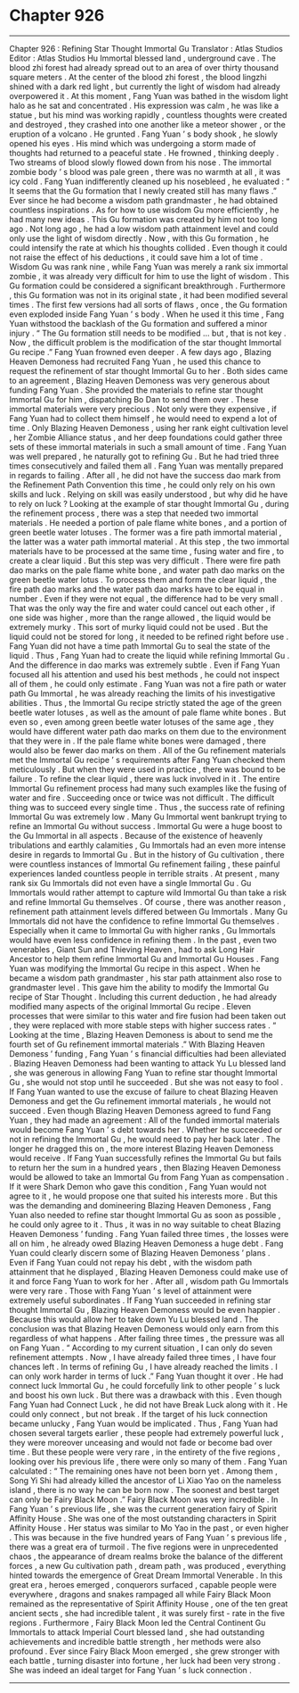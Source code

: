 
# Chapter 926


---

Chapter 926 : Refining Star Thought Immortal Gu
Translator :
Atlas Studios
Editor :
Atlas Studios
Hu Immortal blessed land , underground cave .
The blood zhi forest had already spread out to an area of over thirty thousand square meters .
At the center of the blood zhi forest , the blood lingzhi shined with a dark red light , but currently the light of wisdom had already overpowered it .
At this moment , Fang Yuan was bathed in the wisdom light halo as he sat and concentrated .
His expression was calm , he was like a statue , but his mind was working rapidly , countless thoughts were created and destroyed , they crashed into one another like a meteor shower , or the eruption of a volcano .
He grunted .
Fang Yuan ’ s body shook , he slowly opened his eyes .
His mind which was undergoing a storm made of thoughts had returned to a peaceful state .
He frowned , thinking deeply .
Two streams of blood slowly flowed down from his nose .
The immortal zombie body ’ s blood was pale green , there was no warmth at all , it was icy cold .
Fang Yuan indifferently cleaned up his nosebleed , he evaluated : “ It seems that the Gu formation that I newly created still has many flaws .”
Ever since he had become a wisdom path grandmaster , he had obtained countless inspirations . As for how to use wisdom Gu more efficiently , he had many new ideas .
This Gu formation was created by him not too long ago .
Not long ago , he had a low wisdom path attainment level and could only use the light of wisdom directly . Now , with this Gu formation , he could intensify the rate at which his thoughts collided .
Even though it could not raise the effect of his deductions , it could save him a lot of time .
Wisdom Gu was rank nine , while Fang Yuan was merely a rank six immortal zombie , it was already very difficult for him to use the light of wisdom . This Gu formation could be considered a significant breakthrough .
Furthermore , this Gu formation was not in its original state , it had been modified several times .
The first few versions had all sorts of flaws , once , the Gu formation even exploded inside Fang Yuan ’ s body .
When he used it this time , Fang Yuan withstood the backlash of the Gu formation and suffered a minor injury .
“ The Gu formation still needs to be modified … but , that is not key . Now , the difficult problem is the modification of the star thought Immortal Gu recipe .”
Fang Yuan frowned even deeper .
A few days ago , Blazing Heaven Demoness had recruited Fang Yuan , he used this chance to request the refinement of star thought Immortal Gu to her .
Both sides came to an agreement , Blazing Heaven Demoness was very generous about funding Fang Yuan . She provided the materials to refine star thought Immortal Gu for him , dispatching Bo Dan to send them over .
These immortal materials were very precious . Not only were they expensive , if Fang Yuan had to collect them himself , he would need to expend a lot of time .
Only Blazing Heaven Demoness , using her rank eight cultivation level , her Zombie Alliance status , and her deep foundations could gather three sets of these immortal materials in such a small amount of time .
Fang Yuan was well prepared , he naturally got to refining Gu .
But he had tried three times consecutively and failed them all .
Fang Yuan was mentally prepared in regards to failing .
After all , he did not have the success dao mark from the Refinement Path Convention this time , he could only rely on his own skills and luck .
Relying on skill was easily understood , but why did he have to rely on luck ?
Looking at the example of star thought Immortal Gu , during the refinement process , there was a step that needed two immortal materials . He needed a portion of pale flame white bones , and a portion of green beetle water lotuses .
The former was a fire path immortal material , the latter was a water path immortal material .
At this step , the two immortal materials have to be processed at the same time , fusing water and fire , to create a clear liquid .
But this step was very difficult .
There were fire path dao marks on the pale flame white bone , and water path dao marks on the green beetle water lotus . To process them and form the clear liquid , the fire path dao marks and the water path dao marks have to be equal in number . Even if they were not equal , the difference had to be very small . That was the only way the fire and water could cancel out each other , if one side was higher , more than the range allowed , the liquid would be extremely murky .
This sort of murky liquid could not be used .
But the liquid could not be stored for long , it needed to be refined right before use . Fang Yuan did not have a time path Immortal Gu to seal the state of the liquid . Thus , Fang Yuan had to create the liquid while refining Immortal Gu .
And the difference in dao marks was extremely subtle . Even if Fang Yuan focused all his attention and used his best methods , he could not inspect all of them , he could only estimate .
Fang Yuan was not a fire path or water path Gu Immortal , he was already reaching the limits of his investigative abilities .
Thus , the Immortal Gu recipe strictly stated the age of the green beetle water lotuses , as well as the amount of pale flame white bones .
But even so , even among green beetle water lotuses of the same age , they would have different water path dao marks on them due to the environment that they were in . If the pale flame white bones were damaged , there would also be fewer dao marks on them .
All of the Gu refinement materials met the Immortal Gu recipe ’ s requirements after Fang Yuan checked them meticulously .
But when they were used in practice , there was bound to be failure .
To refine the clear liquid , there was luck involved in it .
The entire Immortal Gu refinement process had many such examples like the fusing of water and fire .
Succeeding once or twice was not difficult . The difficult thing was to succeed every single time .
Thus , the success rate of refining Immortal Gu was extremely low .
Many Gu Immortal went bankrupt trying to refine an Immortal Gu without success .
Immortal Gu were a huge boost to the Gu Immortal in all aspects .
Because of the existence of heavenly tribulations and earthly calamities , Gu Immortals had an even more intense desire in regards to Immortal Gu .
But in the history of Gu cultivation , there were countless instances of Immortal Gu refinement failing , these painful experiences landed countless people in terrible straits .
At present , many rank six Gu Immortals did not even have a single Immortal Gu .
Gu Immortals would rather attempt to capture wild Immortal Gu than take a risk and refine Immortal Gu themselves .
Of course , there was another reason , refinement path attainment levels differed between Gu Immortals . Many Gu Immortals did not have the confidence to refine Immortal Gu themselves .
Especially when it came to Immortal Gu with higher ranks , Gu Immortals would have even less confidence in refining them .
In the past , even two venerables , Giant Sun and Thieving Heaven , had to ask Long Hair Ancestor to help them refine Immortal Gu and Immortal Gu Houses .
Fang Yuan was modifying the Immortal Gu recipe in this aspect .
When he became a wisdom path grandmaster , his star path attainment also rose to grandmaster level . This gave him the ability to modify the Immortal Gu recipe of Star Thought .
Including this current deduction , he had already modified many aspects of the original Immortal Gu recipe .
Eleven processes that were similar to this water and fire fusion had been taken out , they were replaced with more stable steps with higher success rates .
“ Looking at the time , Blazing Heaven Demoness is about to send me the fourth set of Gu refinement immortal materials .”
With Blazing Heaven Demoness ’ funding , Fang Yuan ’ s financial difficulties had been alleviated . Blazing Heaven Demoness had been wanting to attack Yu Lu blessed land , she was generous in allowing Fang Yuan to refine star thought Immortal Gu , she would not stop until he succeeded .
But she was not easy to fool .
If Fang Yuan wanted to use the excuse of failure to cheat Blazing Heaven Demoness and get the Gu refinement immortal materials , he would not succeed .
Even though Blazing Heaven Demoness agreed to fund Fang Yuan , they had made an agreement : All of the funded immortal materials would become Fang Yuan ’ s debt towards her . Whether he succeeded or not in refining the Immortal Gu , he would need to pay her back later . The longer he dragged this on , the more interest Blazing Heaven Demoness would receive . If Fang Yuan successfully refines the Immortal Gu but fails to return her the sum in a hundred years , then Blazing Heaven Demoness would be allowed to take an Immortal Gu from Fang Yuan as compensation .
If it were Shark Demon who gave this condition , Fang Yuan would not agree to it , he would propose one that suited his interests more .
But this was the demanding and domineering Blazing Heaven Demoness , Fang Yuan also needed to refine star thought Immortal Gu as soon as possible , he could only agree to it .
Thus , it was in no way suitable to cheat Blazing Heaven Demoness ’ funding .
Fang Yuan failed three times , the losses were all on him , he already owed Blazing Heaven Demoness a huge debt .
Fang Yuan could clearly discern some of Blazing Heaven Demoness ’ plans .
Even if Fang Yuan could not repay his debt , with the wisdom path attainment that he displayed , Blazing Heaven Demoness could make use of it and force Fang Yuan to work for her .
After all , wisdom path Gu Immortals were very rare . Those with Fang Yuan ’ s level of attainment were extremely useful subordinates .
If Fang Yuan succeeded in refining star thought Immortal Gu , Blazing Heaven Demoness would be even happier . Because this would allow her to take down Yu Lu blessed land .
The conclusion was that Blazing Heaven Demoness would only earn from this regardless of what happens .
After failing three times , the pressure was all on Fang Yuan .
“ According to my current situation , I can only do seven refinement attempts . Now , I have already failed three times , I have four chances left . In terms of refining Gu , I have already reached the limits . I can only work harder in terms of luck .”
Fang Yuan thought it over .
He had connect luck Immortal Gu , he could forcefully link to other people ’ s luck and boost his own luck .
But there was a drawback with this .
Even though Fang Yuan had Connect Luck , he did not have Break Luck along with it .
He could only connect , but not break .
If the target of his luck connection became unlucky , Fang Yuan would be implicated .
Thus , Fang Yuan had chosen several targets earlier , these people had extremely powerful luck , they were moreover unceasing and would not fade or become bad over time .
But these people were very rare , in the entirety of the five regions , looking over his previous life , there were only so many of them .
Fang Yuan calculated : “ The remaining ones have not been born yet . Among them , Song Yi Shi had already killed the ancestor of Li Xiao Yao on the nameless island , there is no way he can be born now . The soonest and best target can only be Fairy Black Moon .”
Fairy Black Moon was very incredible .
In Fang Yuan ’ s previous life , she was the current generation fairy of Spirit Affinity House . She was one of the most outstanding characters in Spirit Affinity House .
Her status was similar to Mo Yao in the past , or even higher .
This was because in the five hundred years of Fang Yuan ’ s previous life , there was a great era of turmoil . The five regions were in unprecedented chaos , the appearance of dream realms broke the balance of the different forces , a new Gu cultivation path , dream path , was produced , everything hinted towards the emergence of Great Dream Immortal Venerable .
In this great era , heroes emerged , conquerors surfaced , capable people were everywhere , dragons and snakes rampaged all while Fairy Black Moon remained as the representative of Spirit Affinity House , one of the ten great ancient sects , she had incredible talent , it was surely first - rate in the five regions .
Furthermore , Fairy Black Moon led the Central Continent Gu Immortals to attack Imperial Court blessed land , she had outstanding achievements and incredible battle strength , her methods were also profound .
Ever since Fairy Black Moon emerged , she grew stronger with each battle , turning disaster into fortune , her luck had been very strong .
She was indeed an ideal target for Fang Yuan ’ s luck connection .

---

